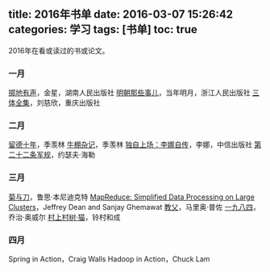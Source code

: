 title: 2016年书单
date: 2016-03-07 15:26:42
categories: 学习
tags: [书单]
toc: true
---

2016年在看或读过的书或论文。

### 一月

[掷地有声](https://book.douban.com/subject/24845284/)，金星，湖南人民出版社
[明朝那些事儿](https://book.douban.com/subject/7163250/)，当年明月，浙江人民出版社
[三体全集](https://book.douban.com/subject/6518605/)，刘慈欣，重庆出版社

### 二月

[留德十年](https://book.douban.com/subject/4250782/)，季羡林
[牛棚杂记](https://book.douban.com/subject/4704811/)，季羡林
[独自上场：李娜自传](https://book.douban.com/subject/11507862/)，李娜，中信出版社
[第二十二条军规](https://book.douban.com/subject/10554709/)，约瑟夫·海勒

### 三月

[菊与刀](https://book.douban.com/subject/1022238/)，鲁思·本尼迪克特
[MapReduce: Simplified Data Processing on Large Clusters](http://static.googleusercontent.com/media/research.google.com/en//archive/mapreduce-osdi04.pdf)，Jeffrey Dean and Sanjay Ghemawat
[教父](https://book.douban.com/subject/25762009/)，马里奥·普佐
[一九八四](http://book.douban.com/subject/1858576/)，乔治·奥威尔
[村上村树·猫](http://book.douban.com/subject/24838896/)，铃村和成


### 四月

Spring in Action，Craig Walls
Hadoop in Action，Chuck Lam